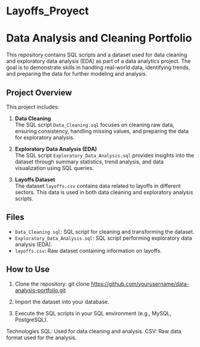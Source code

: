 # Layoffs_Proyect
# Data Analysis and Cleaning Portfolio

This repository contains SQL scripts and a dataset used for data cleaning and exploratory data analysis (EDA) as part of a data analytics project. The goal is to demonstrate skills in handling real-world data, identifying trends, and preparing the data for further modeling and analysis.

## Project Overview

This project includes:

1. **Data Cleaning**  
   The SQL script `Data_Cleaning.sql` focuses on cleaning raw data, ensuring consistency, handling missing values, and preparing the data for exploratory analysis.

2. **Exploratory Data Analysis (EDA)**  
   The SQL script `Exploratory_Data_Analysis.sql` provides insights into the dataset through summary statistics, trend analysis, and data visualization using SQL queries.

3. **Layoffs Dataset**  
   The dataset `layoffs.csv` contains data related to layoffs in different sectors. This data is used in both data cleaning and exploratory analysis scripts.

## Files

- `Data_Cleaning.sql`: SQL script for cleaning and transforming the dataset.
- `Exploratory_Data_Analysis.sql`: SQL script performing exploratory data analysis (EDA).
- `layoffs.csv`: Raw dataset containing information on layoffs.

## How to Use

1. Clone the repository:
   git clone https://github.com/yourusername/data-analysis-portfolio.git
   
2. Import the dataset into your database.
   
3. Execute the SQL scripts in your SQL environment (e.g., MySQL, PostgreSQL).

Technologies
  SQL: Used for data cleaning and analysis.
  CSV: Raw data format used for the analysis.   
